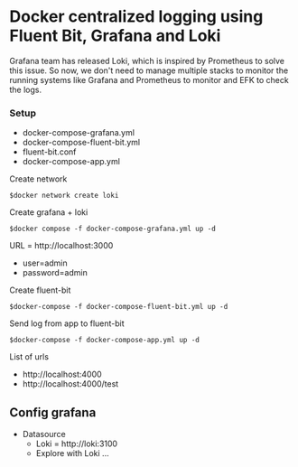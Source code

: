 # Docker centralized logging using Fluent Bit, Grafana and Loki

Grafana team has released Loki, which is inspired by Prometheus to solve this issue. So now, we don't need to manage multiple stacks to monitor the running systems like Grafana and Prometheus to monitor and EFK to check the logs.

### Setup

- docker-compose-grafana.yml
- docker-compose-fluent-bit.yml
- fluent-bit.conf
- docker-compose-app.yml

Create network
```
$docker network create loki
```

Create grafana + loki
```
$docker compose -f docker-compose-grafana.yml up -d
```

URL = http://localhost:3000
* user=admin
* password=admin


Create fluent-bit
```
$docker-compose -f docker-compose-fluent-bit.yml up -d
```

Send log from app to fluent-bit
```
$docker-compose -f docker-compose-app.yml up -d
```

List of urls 
* http://localhost:4000
* http://localhost:4000/test


## Config grafana
* Datasource
  * Loki = http://loki:3100
  * Explore with Loki ...

